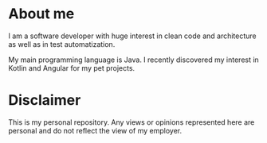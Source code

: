 # About me

 I am a software developer with huge interest in clean code and architecture as well as in test automatization.

 My main programming language is Java. I recently discovered my interest in Kotlin and Angular for my pet projects.

 # Disclaimer

 This is my personal repository. Any views or opinions represented here are personal and do not reflect the view of my employer.